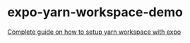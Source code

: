 # expo-yarn-workspace-demo

[Complete guide on how to setup yarn workspace with expo](https://divinehycentrh.com/blog/yarn-workspace-monorepo)
